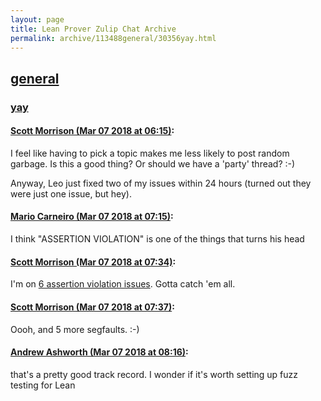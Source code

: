 ```yaml
---
layout: page
title: Lean Prover Zulip Chat Archive 
permalink: archive/113488general/30356yay.html
---
```


## [general](index.html)
### [yay](30356yay.html)

#### [Scott Morrison (Mar 07 2018 at 06:15)](https://leanprover.zulipchat.com/#narrow/stream/113488-general/topic/yay/near/123383422):
I feel like having to pick a topic makes me less likely to post random garbage. Is this a good thing? Or should we have a 'party' thread? :-)

Anyway, Leo just fixed two of my issues within 24 hours (turned out they were just one issue, but hey).

#### [Mario Carneiro (Mar 07 2018 at 07:15)](https://leanprover.zulipchat.com/#narrow/stream/113488-general/topic/yay/near/123385127):
I think "ASSERTION VIOLATION" is one of the things that turns his head

#### [Scott Morrison (Mar 07 2018 at 07:34)](https://leanprover.zulipchat.com/#narrow/stream/113488-general/topic/yay/near/123385703):
I'm on [6 assertion violation issues](https://github.com/leanprover/lean/issues?utf8=%E2%9C%93&q=is%3Aissue+is%3Aclosed+author%3Asemorrison+assertion). Gotta catch 'em all.

#### [Scott Morrison (Mar 07 2018 at 07:37)](https://leanprover.zulipchat.com/#narrow/stream/113488-general/topic/yay/near/123385780):
Oooh, and 5 more segfaults. :-)

#### [Andrew Ashworth (Mar 07 2018 at 08:16)](https://leanprover.zulipchat.com/#narrow/stream/113488-general/topic/yay/near/123386924):
that's a pretty good track record. I wonder if it's worth setting up fuzz testing for Lean

